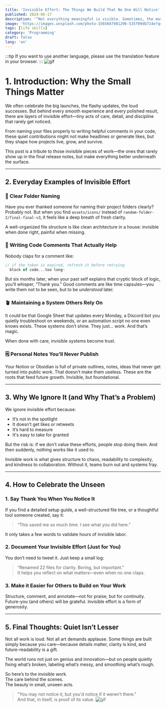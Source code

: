 ```yaml
---
title: 'Invisible Effort: The Things We Build That No One Will Notice'
published: 2024-06-17
description: '“Not everything meaningful is visible. Sometimes, the most lasting work is done in quiet corners.”'
image: 'https://images.unsplash.com/photo-1565687981296-535f09db714e?q=80&w=1470&auto=format&fit=crop&ixlib=rb-4.1.0&ixid=M3wxMjA3fDB8MHxwaG90by1wYWdlfHx8fGVufDB8fHx8fA%3D%3D'
tags: [life skills]
category: 'Programming'
draft: false 
lang: 'en'
---
```

 
:::tip
If you want to use another language, please use the translation feature in your browser.
:::
![gif](https://media.tenor.com/gxadvMgrrNYAAAAM/patrick-cleaning.gif)
# 1. Introduction: Why the Small Things Matter

We often celebrate the big launches, the flashy updates, the loud successes. But behind every smooth experience and every polished result, there are layers of invisible effort—tiny acts of care, detail, and discipline that rarely get noticed.

From naming your files properly to writing helpful comments in your code, these quiet contributions might not make headlines or generate likes, but they shape how projects live, grow, and survive.

This post is a tribute to those invisible pieces of work—the ones that rarely show up in the final release notes, but make everything better underneath the surface.

---

## 2. Everyday Examples of Invisible Effort

### 🧭 Clear Folder Naming
Have you ever thanked someone for naming their project folders clearly? Probably not. But when you find `assets/icons/` instead of `random-folder-2/final-final-v3`, it feels like a deep breath of fresh clarity.

A well-organized file structure is like clean architecture in a house: invisible when done right, painful when missing.

### 🧾 Writing Code Comments That Actually Help
Nobody claps for a comment like:

```js
// if the token is expired, refresh it before retrying
  block of code...too long~
```

But six months later, when your past self explains that cryptic block of logic, you’ll whisper, “Thank you.” Good comments are like time capsules—you write them not to be seen, but to be *understood* later.

### 🪴 Maintaining a System Others Rely On
It could be that Google Sheet that updates every Monday, a Discord bot you quietly troubleshoot on weekends, or an automation script no one even knows exists. These systems don’t shine. They just... work. And that’s magic.

When done with care, invisible systems become trust.

### 🗒️ Personal Notes You’ll Never Publish
Your Notion or Obsidian is full of private outlines, notes, ideas that never get turned into public work. That doesn’t make them useless. These are the roots that feed future growth. Invisible, but foundational.

---

## 3. Why We Ignore It (and Why That’s a Problem)

We ignore invisible effort because:

- It’s not in the spotlight  
- It doesn’t get likes or retweets  
- It’s hard to measure  
- It's easy to take for granted

But the risk is: if we don’t value these efforts, people stop doing them. And then suddenly, nothing works like it used to.

Invisible work is what gives structure to chaos, readability to complexity, and kindness to collaboration. Without it, teams burn out and systems fray.

---

## 4. How to Celebrate the Unseen

### 1. Say Thank You When You Notice It
If you find a detailed setup guide, a well-structured file tree, or a thoughtful tool someone created, say it:  
> “This saved me so much time. I see what you did here.”

It only takes a few words to validate hours of invisible labor.

### 2. Document Your Invisible Effort (Just for You)
You don’t need to tweet it. Just keep a small log:  
> “Renamed 22 files for clarity. Boring, but important.”  
It helps you reflect on what matters—even when no one claps.

### 3. Make it Easier for Others to Build on Your Work
Structure, comment, and annotate—not for praise, but for continuity. Future-you (and others) will be grateful. Invisible effort is a form of generosity.

---

## 5. Final Thoughts: Quiet Isn’t Lesser

Not all work is loud. Not all art demands applause. Some things are built simply because you care—because details matter, clarity is kind, and future-readability is a gift.  

The world runs not just on genius and innovation—but on people quietly fixing what’s broken, labeling what’s messy, and smoothing what’s rough.  

So here’s to the invisible work.  
The care behind the scenes.  
The beauty in small, unseen acts.  

> "You may not notice it, but you'd notice if it weren’t there."  
And that, in itself, is proof of its value.
![gif](https://media.tenor.com/aGX_VLNaiZAAAAAM/sigh-anime-sigh.gif)